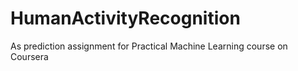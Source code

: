 # HumanActivityRecognition
As prediction assignment for Practical Machine Learning course on Coursera
